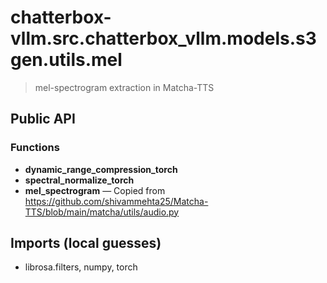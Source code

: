 # chatterbox-vllm.src.chatterbox_vllm.models.s3gen.utils.mel

> mel-spectrogram extraction in Matcha-TTS

## Public API


### Functions
- **dynamic_range_compression_torch**
- **spectral_normalize_torch**
- **mel_spectrogram** — Copied from https://github.com/shivammehta25/Matcha-TTS/blob/main/matcha/utils/audio.py

## Imports (local guesses)
- librosa.filters, numpy, torch